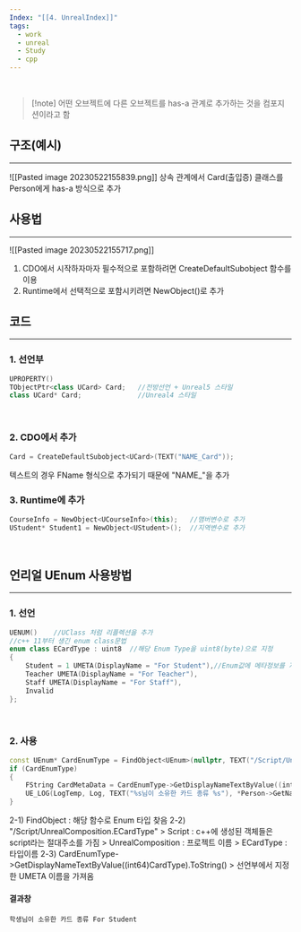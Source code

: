 ```yaml
---
Index: "[[4. UnrealIndex]]"
tags:
  - work
  - unreal
  - Study
  - cpp
---
```

   
> [!note] 어떤 오브젝트에 다른 오브젝트를 has-a 관계로 추가하는 것을 컴포지션이라고 함

## 구조(예시)
---
![[Pasted image 20230522155839.png]]
상속 관계에서 Card(출입증) 클래스를 Person에게 has-a 방식으로 추가
   
      
## 사용법
---
![[Pasted image 20230522155717.png]]
1. CDO에서 시작하자마자 필수적으로 포함하려면 CreateDefaultSubobject 함수를 이용
2. Runtime에서 선택적으로 포함시키려면 NewObject()로 추가
   
## 코드
---
### 1. 선언부
```cpp
UPROPERTY()
TObjectPtr<class UCard> Card;   //전방선언 + Unreal5 스타일
class UCard* Card;              //Unreal4 스타일
```
   
### 2. CDO에서 추가
```cpp
Card = CreateDefaultSubobject<UCard>(TEXT("NAME_Card"));
```
텍스트의 경우 FName 형식으로 추가되기 때문에 "NAME_"을 추가
   
### 3. Runtime에 추가
```cpp
CourseInfo = NewObject<UCourseInfo>(this);   //맴버변수로 추가
UStudent* Student1 = NewObject<UStudent>();  //지역변수로 추가
```
   
   
## 언리얼 UEnum 사용방법
---
### 1. 선언
```cpp
UENUM()    //UClass 처럼 리플렉션을 추가
//c++ 11부터 생긴 enum class문법
enum class ECardType : uint8  //해당 Enum Type을 uint8(byte)으로 지정
{
	Student = 1 UMETA(DisplayName = "For Student"),//Enum값에 메타정보를 지정할 수 있다
	Teacher UMETA(DisplayName = "For Teacher"),
	Staff UMETA(DisplayName = "For Staff"),
	Invalid
};
```
   
### 2. 사용
```cpp
const UEnum* CardEnumType = FindObject<UEnum>(nullptr, TEXT("/Script/UnrealComposition.ECardType"));
if (CardEnumType)
{
	FString CardMetaData = CardEnumType->GetDisplayNameTextByValue((int64)CardType).ToString();
	UE_LOG(LogTemp, Log, TEXT("%s님이 소유한 카드 종류 %s"), *Person->GetName(), *CardMetaData);
}
```
2-1) FindObject : 해당 함수로 Enum 타입 찾음
2-2) "/Script/UnrealComposition.ECardType"
	> Script : c++에 생성된 객체들은 script라는 절대주소를 가짐
	> UnrealComposition : 프로젝트 이름
	> ECardType : 타입이름
2-3) CardEnumType->GetDisplayNameTextByValue((int64)CardType).ToString()
	> 선언부에서 지정한 UMETA 이름을 가져옴
   
#### 결과창
```
학생님이 소유한 카드 종류 For Student
```

